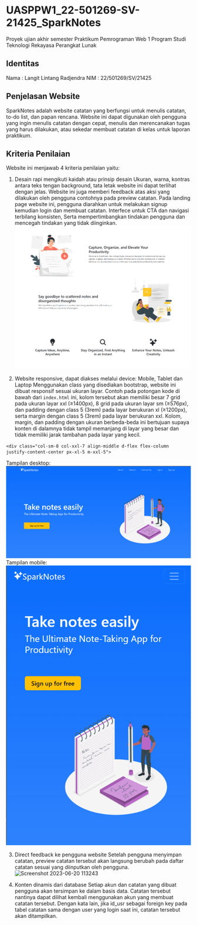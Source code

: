 # UASPPW1_22-501269-SV-21425_SparkNotes

Proyek ujian akhir semester Praktikum Pemrograman Web 1
Program Studi Teknologi Rekayasa Perangkat Lunak

## Identitas
Nama : Langit Lintang Radjendra
NIM : 22/501269/SV/21425

## Penjelasan Website
SparkNotes adalah website catatan yang berfungsi untuk menulis catatan, to-do list, dan papan rencana. Website ini dapat digunakan oleh pengguna yang ingin menulis catatan dengan cepat, menulis dan merencanakan tugas yang harus dilakukan, atau sekedar membuat catatan di kelas untuk laporan praktikum.


## Kriteria Penilaian
Website ini menjawab 4 kriteria penilaian yaitu:

1. Desain rapi mengikuti kaidah atau prinsip desain
Ukuran, warna, kontras antara teks tengan background, tata letak website ini dapat terlihat dengan jelas. Website ini juga memberi feedback atas aksi yang dilakukan oleh pengguna contohnya pada preview catatan. Pada landing page website ini, pengguna diarahkan untuk melakukan signup kemudian login dan membuat catatan. Interfece untuk CTA dan navigasi terbilang konsisten, Serta mempertimbangkan tindakan pengguna dan mencegah tindakan yang tidak diinginkan.
![image](screencapture-localhost-PPW.png)

2. Website responsive, dapat diakses melalui device: Mobile, Tablet dan Laptop
Menggunakan class yang disediakan bootstrap, website ini dibuat responsif sesuai ukuran layar. Contoh pada potongan kode di bawah dari `index.html` ini, kolom tersebut akan memiliki besar 7 grid pada ukuran layar xxl (≥1400px), 8 grid  pada ukuran layar sm (≥576px), dan padding dengan class 5 (3rem) pada layar berukuran xl (≥1200px), serta margin dengan class 5 (3rem) pada layar berukuran xxl. Kolom, margin, dan padding dengan ukuran berbeda-beda ini bertujuan supaya konten di dalamnya tidak tampil memanjang di layar yang besar dan tidak memiliki jarak tambahan pada layar yang kecil.
```
<div class="col-sm-8 col-xxl-7 align-middle d-flex flex-column justify-content-center px-xl-5 m-xxl-5">
```
Tampilan desktop:
![desktop](<Screenshot 2023-06-20 115020.png>)
Tampilan mobile:
![mobile](<Screenshot 2023-06-20 115033.png>)

3. Direct feedback ke pengguna website
Setelah pengguna menyimpan catatan, preview catatan tersebut akan langsung berubah pada daftar catatan sesuai yang diinputkan oleh pengguna.
![Screenshot 2023-06-20 113243](https://github.com/1langit/UASPPW1_22-501269-SV-21425_SparkNotes/assets/126531063/2ff3afc2-0442-4fbc-b4a3-e1497447b6bb)


5.  Konten dinamis dari database
Setiap akun dan catatan yang dibuat pengguna akan tersimpan ke dalam basis data. Catatan tersebut nantinya dapat dilihat kembali menggunakan akun yang membuat catatan tersebut. Dengan kata lain, jika id_usr sebagai foreign key pada tabel catatan sama dengan user yang login saat ini, catatan tersebut akan ditampilkan.
